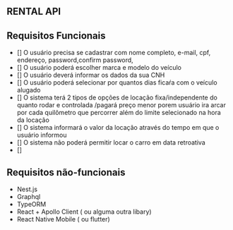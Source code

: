 RENTAL API
------------

## Requisitos Funcionais

- [] O usuário precisa se cadastrar com nome completo, e-mail, cpf, endereço, password,confirm password, 
- [] O usuário poderá escolher marca e modelo do veículo
- [] O usuário deverá informar os dados da sua CNH
- [] O usuário poderá selecionar por quantos dias ficaŕa com o veículo alugado
- [] O sistema terá 2 tipos de opções de locação fixa/independente do quanto rodar  e controlada /pagará preço menor porem usuário ira    arcar por cada quilômetro que percorrer além do limite selecionado na hora da locação
- [] O sistema informará o valor da locação através do tempo em que o usuário informou
- [] O sistema não poderá permitir locar o carro em data retroativa
- [] 

## Requisitos não-funcionais 
- Nest.js
- Graphql
- TypeORM
- React + Apollo Client ( ou alguma outra libary)
- React Native Mobile ( ou flutter)
